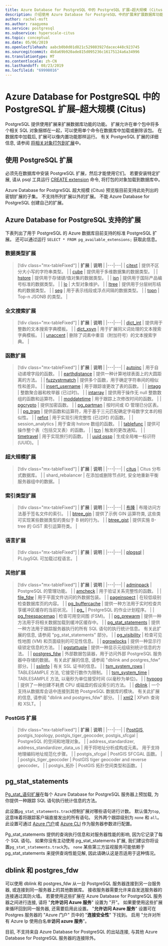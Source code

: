 ```yaml
---
title: Azure Database for PostgreSQL 中的 PostgreSQL 扩展–超大规模 (Citus)
description: 介绍使用 Azure Database for PostgreSQL 中的扩展来扩展数据库功能的功能。
author: rachel-msft
ms.author: raagyema
ms.service: postgresql
ms.subservice: hyperscale-citus
ms.topic: conceptual
ms.date: 05/06/2019
ms.openlocfilehash: aabcb0b0d01d821c529803927dacec448c923745
ms.sourcegitcommit: 4b8a69b920ade815d095236c16175124a6a34996
ms.translationtype: MT
ms.contentlocale: zh-CN
ms.lasthandoff: 08/23/2019
ms.locfileid: "69998016"
---
```

# <a name="postgresql-extensions-in-azure-database-for-postgresql--hyperscale-citus"></a>Azure Database for PostgreSQL 中的 PostgreSQL 扩展–超大规模 (Citus)

PostgreSQL 提供使用扩展来扩展数据库功能的功能。 扩展允许在单个包中将多个相关 SQL 对象捆绑在一起，可以使用单个命令在数据库中加载或删除该包。 在数据库中加载后, 扩展可以像内置功能那样运行。 有关 PostgreSQL 扩展的详细信息, 请参阅 [将相关对象打包到扩展](https://www.postgresql.org/docs/9.6/static/extend-extensions.html)中。

## <a name="use-postgresql-extensions"></a>使用 PostgreSQL 扩展

必须先在数据库中安装 PostgreSQL 扩展，然后才能使用它们。 若要安装特定扩展, 请从 psql 工具运行 [CREATE extension](https://www.postgresql.org/docs/9.6/static/sql-createextension.html) 命令, 将打包的对象加载到数据库中。

Azure Database for PostgreSQL 超大规模 (Citus) 预览版目前支持此处列出的密钥扩展的子集。 不支持所列扩展以外的扩展。 不能 Azure Database for PostgreSQL 创建自己的扩展。

## <a name="extensions-supported-by-azure-database-for-postgresql"></a>Azure Database for PostgreSQL 支持的扩展

下表列出了用于 PostgreSQL 的 Azure 数据库目前支持的标准 PostgreSQL 扩展。 还可以通过运行 `SELECT * FROM pg_available_extensions;` 获取此信息。

### <a name="data-types-extensions"></a>数据类型扩展

> [!div class="mx-tableFixed"]
> | **扩展** | **说明** |
> |---|---|
> | [citext](https://www.postgresql.org/docs/9.6/static/citext.html) | 提供不区分大小写的字符串类型。 |
> | [cube](https://www.postgresql.org/docs/9.6/static/cube.html) | 提供用于多维数据集的数据类型。 |
> | [hstore](https://www.postgresql.org/docs/9.6/static/hstore.html) | 提供用于存储键/值对集的数据类型。 |
> | [isn](https://www.postgresql.org/docs/9.6/static/isn.html) | 提供用于国际产品编号标准的数据类型。 |
> | [lo](https://www.postgresql.org/docs/current/lo.html) | 大型对象维护。 |
> | [ltree](https://www.postgresql.org/docs/9.6/static/ltree.html) | 提供用于分层树形结构的数据类型。 |
> | [seg](https://www.postgresql.org/docs/current/seg.html) | 用于表示线段或浮点间隔的数据类型。 |
> | [topn](https://github.com/citusdata/postgresql-topn/) | Top-n JSONB 的类型。 |

### <a name="full-text-search-extensions"></a>全文搜索扩展

> [!div class="mx-tableFixed"]
> | **扩展** | **说明** |
> |---|---|
> | [dict\_int](https://www.postgresql.org/docs/9.6/static/dict-int.html) | 提供用于整数的文本搜索字典模板。 |
> | [dict\_xsyn](https://www.postgresql.org/docs/current/dict-xsyn.html) | 用于扩展同义词处理的文本搜索字典模板。 |
> | [unaccent](https://www.postgresql.org/docs/9.6/static/unaccent.html) | 删除了词素中重音（附加符号）的文本搜索字典。 |

### <a name="functions-extensions"></a>函数扩展

> [!div class="mx-tableFixed"]
> | **扩展** | **说明** |
> |---|---|
> | [autoinc](https://www.postgresql.org/docs/current/contrib-spi.html#id-1.11.7.45.7) | 用于自动递增字段的函数。 |
> | [earthdistance](https://www.postgresql.org/docs/9.6/static/earthdistance.html) | 提供一种计算地球表面上的大圆距离的方法。 |
> | [fuzzystrmatch](https://www.postgresql.org/docs/9.6/static/fuzzystrmatch.html) | 提供多个函数，用于确定字符串间的相似性和差异。 |
> | [insert\_username](https://www.postgresql.org/docs/current/contrib-spi.html#id-1.11.7.45.8) | 用于跟踪谁更改了表的函数。 |
> | [intagg](https://www.postgresql.org/docs/current/intagg.html) | 整数聚合器和枚举器 (已过时)。 |
> | [intarray](https://www.postgresql.org/docs/9.6/static/intarray.html) | 提供用于操作无 null 整数数组的函数和运算符。 |
> | [moddatetime](https://www.postgresql.org/docs/current/contrib-spi.html#id-1.11.7.45.9) | 用于跟踪上次修改时间的函数。 |
> | [pgcrypto](https://www.postgresql.org/docs/9.6/static/pgcrypto.html) | 提供加密函数。 |
> | [pg\_partman](https://pgxn.org/dist/pg_partman/doc/pg_partman.html) | 按时间或 ID 管理已分区表。 |
> | [pg\_trgm](https://www.postgresql.org/docs/9.6/static/pgtrgm.html) | 提供函数和运算符，用于基于三元匹配确定字母数字文本的相似性。 |
> | [refint](https://www.postgresql.org/docs/current/contrib-spi.html#id-1.11.7.45.5) | 用于实现引用完整性 (已过时) 的函数。 |
> | session\_analytics | 用于查询 hstore 数组的函数。 |
> | [tablefunc](https://www.postgresql.org/docs/9.6/static/tablefunc.html) | 提供可操作整个表（包括交叉表）的函数。 |
> | [tcn](https://www.postgresql.org/docs/current/tcn.html) | 触发的更改通知。 |
> | [timetravel](https://www.postgresql.org/docs/current/contrib-spi.html#id-1.11.7.45.6) | 用于实现旅行的函数。 |
> | [uuid ossp](https://www.postgresql.org/docs/9.6/static/uuid-ossp.html) | 生成全局唯一标识符 (UUID)。 |

### <a name="hyperscale-extensions"></a>超大规模扩展

> [!div class="mx-tableFixed"]
> | **扩展** | **说明** |
> |---|---|
> | [citus](https://github.com/citusdata/citus) | Citus 分布式数据库。 |
> | shard\_rebalancer | 在添加或删除节点时, 安全地重新平衡服务器组中的数据。 |

### <a name="index-types-extensions"></a>索引类型扩展

> [!div class="mx-tableFixed"]
> | **扩展** | **说明** |
> |---|---|
> | [布隆](https://www.postgresql.org/docs/current/bloom.html) | 布隆访问方法基于签名文件的索引。 |
> | [btree\_gin](https://www.postgresql.org/docs/9.6/static/btree-gin.html) | 提供了示例 GIN 运算符类, 这些类可实现某些数据类型的类似于 B 树的行为。 |
> | [btree\_gist](https://www.postgresql.org/docs/9.6/static/btree-gist.html) | 提供实施 B-tree 的 GiST 索引运算符类。 |

### <a name="language-extensions"></a>语言扩展

> [!div class="mx-tableFixed"]
> | **扩展** | **说明** |
> |---|---|
> | [plpgsql](https://www.postgresql.org/docs/9.6/static/plpgsql.html) | PL/pgSQL 可加载过程语言。 |

### <a name="miscellaneous-extensions"></a>其他扩展

> [!div class="mx-tableFixed"]
> | **扩展** | **说明** |
> |---|---|
> | [adminpack](https://www.postgresql.org/docs/current/adminpack.html) | PostgreSQL 的管理功能。 |
> | [amcheck](https://www.postgresql.org/docs/current/amcheck.html) | 用于验证关系完整性的函数。 |
> | [file\_fdw](https://www.postgresql.org/docs/current/file-fdw.html) | 用于平面文件访问的外数据包装。 |
> | [pageinspect](https://www.postgresql.org/docs/current/pageinspect.html) | 在较低级别检查数据库页的内容。 |
> | [pg\_buffercache](https://www.postgresql.org/docs/9.6/static/pgbuffercache.html) | 提供一种方法用于实时检查共享缓冲区缓存的当前状况。 |
> | [pg\_](https://github.com/citusdata/pg_cron) | PostgreSQL 的作业计划程序。 |
> | [pg\_freespacemap](https://www.postgresql.org/docs/current/pgfreespacemap.html) | 检查可用空间图 (FSM)。 |
> | [pg\_prewarm](https://www.postgresql.org/docs/9.6/static/pgprewarm.html) | 提供一种方法用于将相关数据加载到缓冲区缓存中。 |
> | [pg\_stat\_statements](https://www.postgresql.org/docs/9.6/static/pgstatstatements.html) | 提供一种方法用于跟踪服务器执行的所有 SQL 语句的执行统计信息。 有关此扩展的信息, 请参阅 "pg_stat_statements" 部分。 |
> | [pg\_visibility](https://www.postgresql.org/docs/current/pgvisibility.html) | 检查可见性地图 (VM) 和页面级别的可见性信息。 |
> | [pgrowlocks](https://www.postgresql.org/docs/9.6/static/pgrowlocks.html) | 提供一种显示行级锁定信息的方法。 |
> | [pgstattuple](https://www.postgresql.org/docs/9.6/static/pgstattuple.html) | 提供一种显示元组级别统计信息的方法。 |
> | [postgres\_fdw](https://www.postgresql.org/docs/9.6/static/postgres-fdw.html) | 外部数据包装器，用于访问外部 PostgreSQL 服务器中存储的数据。 有关此扩展的信息, 请参阅 "dblink and postgres_fdw" 部分。|
> | [sslinfo](https://www.postgresql.org/docs/current/sslinfo.html) | 有关 SSL 证书的信息。 |
> | [tsm\_system\_rows](https://www.postgresql.org/docs/current/tsm-system-rows.html) | TABLESAMPLE 方法, 它接受行数作为限制。 |
> | [tsm\_system\_time](https://www.postgresql.org/docs/current/tsm-system-time.html) | TABLESAMPLE 方法, 以毫秒为单位接受时间 (以毫秒为单位)。 |
> | [hypopg](https://hypopg.readthedocs.io/en/latest/) | 提供了一种创建不耗费 CPU 或磁盘的假设索引的方法。 |
> | [dblink](https://www.postgresql.org/docs/current/dblink.html) | 一个支持从数据库会话中连接到其他 PostgreSQL 数据库的模块。 有关此扩展的信息, 请参阅 "dblink and postgres_fdw" 部分。 |
> | [xml2](https://www.postgresql.org/docs/current/xml2.html) | XPath 查询和 XSLT。 |


### <a name="postgis-extensions"></a>PostGIS 扩展

> [!div class="mx-tableFixed"]
> | **扩展** | **说明** |
> |---|---|
> | [PostGIS](https://www.postgis.net/), postgis\_topology, postgis\_tiger\_geocoder, postgis\_sfcgal | PostgreSQL 的空间和地理对象。 |
> | address\_standardizer, address\_standardizer\_data\_us | 用于将地址分析成构成元素。 用于支持地理编码地址规范化步骤。 |
> | postgis\_sfcgal | PostGIS SFCGAL 函数。 |
> | postgis\_tiger\_geocoder | PostGIS tiger geocoder and reverse geocoder。 |
> | postgis\_拓扑 | PostGIS 拓扑空间类型和函数。 |


## <a name="pg_stat_statements"></a>pg_stat_statements
[Pg\_stat\_语句扩展](https://www.postgresql.org/docs/current/pgstatstatements.html)在每个 Azure Database for PostgreSQL 服务器上预加载, 为你提供一种跟踪 SQL 语句执行统计信息的方法。

此设置`pg_stat_statements.track`控制扩展对哪些语句进行计数。 默认值为`top`, 这意味着将跟踪客户端直接发出的所有语句。 另外两个跟踪级别为 `none` 和 `all`。 此设置可通过 [Azure 门户](https://docs.microsoft.com/azure/postgresql/howto-configure-server-parameters-using-portal)或 [Azure CLI](https://docs.microsoft.com/azure/postgresql/howto-configure-server-parameters-using-cli) 作为服务器参数进行配置。

Pg_stat_statements 提供的查询执行信息和对服务器性能的影响, 因为它记录了每个 SQL 语句。 如果你没有主动使用 pg_stat_statements 扩展, 我们建议你将设置`pg_stat_statements.track`为。 `none` 某些第三方监视服务可能依赖于 pg_stat_statements 来提供查询性能见解, 因此请确认这是否适用于这种情况。

## <a name="dblink-and-postgres_fdw"></a>dblink 和 postgres_fdw
可以使用 dblink 和 postgres_fdw 从一台 PostgreSQL 服务器连接到另一台服务器, 或连接到同一服务器上的其他数据库。 接收服务器需要允许来自发送服务器的连接通过其防火墙。 若要使用这些扩展在 Azure Database for PostgreSQL 服务器之间进行连接, 请将 "**允许访问 Azure 服务**" 设置为 "开"。 如果要使用这些扩展来循环回到同一服务器, 还需要启用此设置。 "**允许访问 Azure 服务**" 设置可在 Postgres 服务器的 "Azure 门户" 页中的 "**连接安全性**" 下找到。 启用 "允许对所有 Azure Ip 使用白名单**访问 azure 服务**"。

目前, 不支持来自 Azure Database for PostgreSQL 的出站连接, 与其他 Azure Database for PostgreSQL 服务器的连接除外。
